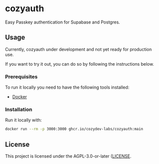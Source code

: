 # cozyauth

Easy Passkey authentication for Supabase and Postgres.

## Usage

Currently, cozyauth under development and not yet ready for production use.

If you want to try it out, you can do so by following the instructions below.

### Prerequisites

To run it locally you need to have the following tools installed:

- [Docker](https://docs.docker.com/get-docker/)

### Installation

Run it locally with:

```bash
docker run --rm -p 3000:3000 ghcr.io/cozydev-labs/cozyauth:main
```

## License

This project is licensed under the AGPL-3.0-or-later ([LICENSE](LICENSE).
